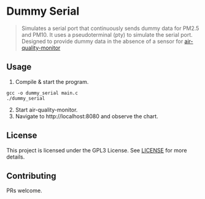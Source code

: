 # Dummy Serial

> Simulates a serial port that continuously sends dummy data for PM2.5 and PM10. It uses a pseudoterminal (pty) to simulate the serial port. Designed to provide dummy data in the absence of a sensor for [air-quality-monitor](https://github.com/NotAShelf/air-quality-monitor)

## Usage

1. Compile & start the program.

```console
gcc -o dummy_serial main.c
./dummy_serial
```

2. Start air-quality-monitor.
3. Navigate to http://localhost:8080 and observe the chart.

## License

This project is licensed under the GPL3 License. See [LICENSE](LICENSE) for more details.

## Contributing

PRs welcome.
